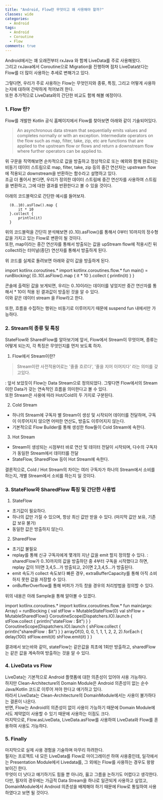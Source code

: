 ```yaml
---
title: "Android, Flow란 무엇이고 왜 사용해야 할까?"
classes: wide
categories:
  - Android
tags:
  - Android
  - Coroutine
  - Flow
comments: true
---
```

<script src="https://unpkg.com/kotlin-playground@1" data-selector=".kotlin-playground"></script>

Android에서는 꽤 오래전부터 rxJava 와 함께 LiveData를 주로 사용해왔다.  
그리고 rxJava에서 Coroutine으로 Migration을 진행하며 점차 LiveData보다는 Flow를 더 많이 사용하는 추세로 변해가고 있다.  

그렇다면, 우리가 주로 사용하는 Flow는 무엇인지와 종류, 특징, 그리고 어떻게 사용하는지에 대하여 간략하게 적어보려 한다.  
또한 추가적으로 LiveData와의 간단한 비교도 함께 해볼 예정이다.

### 1. Flow 란?
Flow를 개발한 Kotlin 공식 홈페이지에서 Flow를 찾아보면 아래와 같이 기술되어있다.   
> An asynchronous data stream that sequentially emits values and completes normally or with an exception.
> Intermediate operators on the flow such as map, filter, take, zip, etc are functions that are applied to the upstream flow or flows and return a downstream flow where further operators can be applied to.
 
위 구문을 직역해보면 순차적으로 값을 방출하고 정상적으로 또는 예외와 함께 완료되는 비동기 데이터 스트림으로 map, filter, take, zip 등의 중간 연산자는 upstream flow에 적용되고 downstream을 반환하는 함수라고 설명하고 있다.  
조금 더 풀어서 본다면, 우리가 정의한 데이터 스트림에 중간 연산자를 사용하여 스트림을 변환하고, 그에 대한 결과를 반환한다고 볼 수 있을 것이다.

아래의 코드블럭으로 간단한 예시를 들어보자.  
```
  (0..10).asFlow().map { 
      it * 10
  }.collect {
      println(it)
  }
```

위의 코드블럭을 간단히 분석해보면 (0..10).asFlow()를 통해서 0부터 10까지의 정수형 값을 가지고 있는 Flow<Int>로 변환이 될 것이다.  
또한, map이라는 중간 연산자를 통해서 방출되는 값을 upStream flow에 적용시킨 뒤 collect라는 터미널(종단) 연산자를 통해서 방출하게 된다.

위 코드를 실제로 돌려보면 아래와 같이 값을 방출하게 된다.

<div class="kotlin-playground" theme="darcula">
import kotlinx.coroutines.*
import kotlinx.coroutines.flow.*
fun main() = runBlocking{
  (0..10).asFlow().map { 
      it * 10
  }.collect {
      println(it)
  }
}
</div>

콘솔에 출력된 값을 보게되면, 우리는 0..10이라는 데이터를 넣었지만 중간 연산자를 통해서 * 10이 적용 된 결과값이 방출된 것을 알 수 있다.  
이와 같은 데이터 stream 을 Flow라고 한다.  

또한, 흐름을 수집하는 행위는 비동기로 이루어지기 때문에 suspend fun 내에서만 가능하다.  

### 2. Stream의 종류 및 특징
StateFlow와 SharedFlow를 알아보기에 앞서, Flow에서 Stream이 무엇이며, 종류는 어떻게 되는지, 각 특징은 무엇인지를 먼저 보도록 하자.

1) Flow에서 Stream이란?
 > Stream이란 사전적용어로는 '줄줄 흐르다', '줄을 지어 이어지다' 라는 의미를 갖고있다.


: 앞서 보았듯이 Flow는 Data Stream으로 정의되었다. 그렇다면 Flow에서의 Stream이란 Data가 갖는 연속적인 흐름을 의미한다고 볼 수 있다.  
   또한 Stream은 사용에 따라 Hot/Cold의 두 가지로 구분된다.  

2) Cold Stream
 - 하나의 Stream에 구독자 별 Stream이 생성 및 시작되어 데이터를 전달하며, 구독이 이루어지지 않으면 어떠한 연산도, 방출도 이루어지지 않는다.
 - 기본적으로 Flow Builder를 통해 생성한 flow들이 Cold Stream에 속한다.

3) Hot Stream
 - Stream이 생성되는 시점부터 바로 연산 및 데이터 전달이 시작되며, 다수의 구독자가 동일한 Stream에서 데이터를 전달
 - StateFlow, SharedFlow 등이 Hot Stream에 속한다.

결론적으로, Cold / Hot Stream의 차이는 여러 구독자가 하나의 Stream에서 소비를 하는지, 개별 Stream에서 소비를 하는지 일 것이다.  

### 3. StateFlow와 SharedFlow 특징 및 간단한 사용법
1) StateFlow
- 초기값이 필요하다.
- 하나의 값만 가질 수 있으며, 항상 최신 값만 받을 수 있다. (마지막 값만 보유, 기존 값 보유 불가)
- 동일한 값은 방출하지 않는다.

2) SharedFlow
- 초기값 불필요
- replay를 통해 신규 구독자에게 몇개의 지난 값을 emit 할지 정의할 수 있다.
  : sharedFlow가 0..10까지의 값을 방출하던 중 4부터 구독을 시작했다고 하면, replay 값이 1이면 3,4,5...가 방출되고, 2이면 2,3,4,5...가 방출된다.
- emit 속도가 collect 속도보다 빠른 경우, extraBufferCapacity를 통해 아직 소비하지 못한 값을 저장할 수 있다. 
- onBufferOverflow를 통해 버퍼가 가득 찼을 경우의 처리방법을 정의할 수 있다.

위의 내용은 아래 Sample을 통해 알아볼 수 있겠다.


<div class="kotlin-playground" theme="darcula">
import kotlinx.coroutines.*
import kotlinx.coroutines.flow.*
fun main(args: Array<String>) = runBlocking {
    val stFlow = MutableStateFlow(0)
    val shFlow = MutableSharedFlow<Int>()
    CoroutineScope(Dispatchers.IO).launch {
        stFlow.collect {
            println("stateFlow : $it")
        }
    }
    CoroutineScope(Dispatchers.IO).launch {
        shFlow.collect {
            println("sharedFlow : $it")
        }
    }
    arrayOf(0, 0, 0, 1, 1, 1, 2, 2, 2).forEach {
        delay(100)
        stFlow.emit(it)
        shFlow.emit(it)
    }
}
</div>


결과에서 보는바와 같이, stateFlow는 같은값을 최초에 1회만 방출하고, sharedFlow는 같은 값을 계속하여 방출하는 것을 알 수 있다.


### 4. LiveData vs Flow
LiveData는 기본적으로 Android 플랫폼에 대한 의존성이 있어야 사용 가능하다.  
하지만 Clean-Architecture의 Domain Module은 Android 의존성이 없는 순수 Java/Kotlin 코드로 이루어 져야 한다고 얘기하고 있다.  
따라서 LiveData는 Clean-Architecture의 DomainModule에서는 사용이 불가하다는 결론이 나온다.  
반면, Flow는 Android의 의존성이 없이 사용이 가능하기 때문에 Domain Module에서도 제약없이 사용할 수 있기 때문에 사용하는 이점도 크다.  
마지막으로, Flow.asLiveData, LiveData.asFlow를 사용하여 LiveData와 Flow를 혼용하여 사용도 가능하다.  



### 5. Finally
마지막으로 실제 사용 경험을 기술하며 마무리 하려한다.  
필자는 프로젝트 내 모든 LiveData를 Flow로 마이그레이션 하여 사용중인데, 일각에서는 Presentation Module에서 Livedata를, 그 외에는 Flow를 사용하는 경우도 왕왕 보이긴 한다.  
무엇이 더 낫다고 얘기하기도 힘들 뿐 아니라, 옳고 그름을 논하기도 어렵다고 생각한다.  
다만, 필자의 경우에는 가급적 Data Stream을 하나로 일관되게 사용하고 싶었고, DomainModule에서 Android 의존성을 배제해야 하기 때문에 Flow로 통일하여 사용하였다고 보면 될 것이다.  

